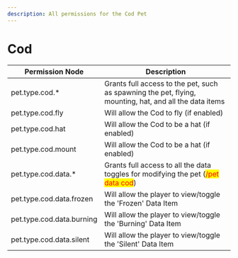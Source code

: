 ```yaml
---
description: All permissions for the Cod Pet
---
```


# Cod
| Permission Node        | Description                                                                                            |
| - | - |
| pet.type.cod.* | Grants full access to the pet, such as spawning the pet, flying, mounting, hat, and all the data items |
| pet.type.cod.fly | Will allow the Cod to fly (if enabled) |
| pet.type.cod.hat | Will allow the Cod to be a hat (if enabled) |
| pet.type.cod.mount | Will allow the Cod to be a hat (if enabled) |
| pet.type.cod.data.* | Grants full access to all the data toggles for modifying the pet (<mark style="color:red;">/pet data cod</mark>) |
| pet.type.cod.data.frozen | Will allow the player to view/toggle the 'Frozen' Data Item |
| pet.type.cod.data.burning | Will allow the player to view/toggle the 'Burning' Data Item |
| pet.type.cod.data.silent | Will allow the player to view/toggle the 'Silent' Data Item |

